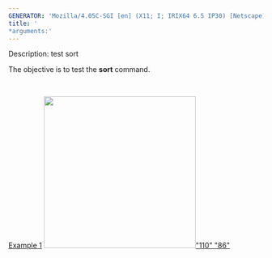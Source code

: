 ```yaml
---
GENERATOR: 'Mozilla/4.05C-SGI [en] (X11; I; IRIX64 6.5 IP30) [Netscape]'
title: '
*arguments:'
---
```


 Description: test sort

   The objective is to test the **sort** command.

    

   [Example 1](description_sort.md)
   [<img height="300" width="300" src="https://lanl.github.io/LaGriT/docs/assets/images/sort_tn.gif">"110"
   "86"](description_sort.md)
